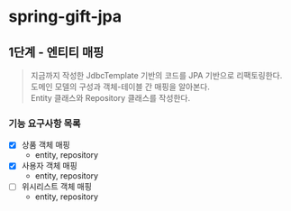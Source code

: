 # spring-gift-jpa

## 1단계 - 엔티티 매핑
> 지금까지 작성한 JdbcTemplate 기반의 코드를 JPA 기반으로 리팩토링한다.   
> 도메인 모델의 구성과 객체-테이블 간 매핑을 알아본다.   
> Entity 클래스와 Repository 클래스를 작성한다.

### 기능 요구사항 목록
- [x] 상품 객체 매핑
  - entity, repository
- [x] 사용자 객체 매핑
  - entity, repository
- [ ] 위시리스트 객체 매핑
  - entity, repository